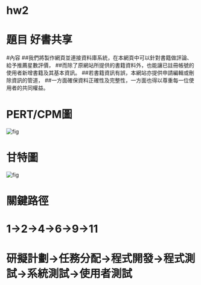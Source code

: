 # hw2

# 題目 好書共享

#內容
##我們將製作網頁並連接資料庫系統，在本網頁中可以針對書籍做評論、給予推薦星數評價，
##而除了原網站所提供的書籍資料外，也能讓已註冊帳號的使用者新增書籍及其基本資訊。
##若書籍資訊有誤，本網站亦提供申請編輯或刪除資訊的管道，
##一方面確保資料正確性及完整性，一方面也得以尊重每一位使用者的共同權益。

# PERT/CPM圖
![fig](PERTCPM.jpg "PERT/CPM圖")

# 甘特圖
![fig](gantt.jpg "甘特圖")


# 關鍵路徑
# 1->2->4->6->9->11
# 研擬計劃->任務分配->程式開發->程式測試->系統測試->使用者測試
